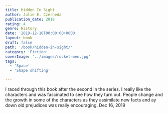 ```yaml
---
title: Hidden In Sight
author: Julie E. Czerneda
publication_date: 2018
rating: 4
genre: History
date: '2019-12-16T00:00:00+0000'
layout: book
draft: false
path: '/book/hidden-in-sight/'
category: 'Fiction'
coverImage: '../images/rocket-men.jpg'
tags:
  - 'Space'
  - 'Shape shifting'

---
```

I raced through this book after the second in the series. I really like the characters and was fascinated to see how they turn out. People change and the growth in some of the characters as they assimilate new facts and ay down old prejudices was really encouraging. 	Dec 16, 2019